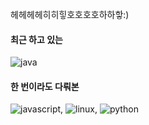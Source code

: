 헤헤헤헤히히힣호호호호하하핳:)



#### 최근 하고 있는 
![java](https://img.shields.io/badge/Java-007396?style=for-the-badge&logo=java&logoColor=white) 

#### 한 번이라도 다뤄본 
![javascript](https://img.shields.io/badge/JavaScript-F7DF1E?style=for-the-badge&logo=javascript&logoColor=black), ![linux](https://img.shields.io/badge/Linux-FCC624?style=for-the-badge&logo=linux&logoColor=black), ![python](https://img.shields.io/badge/Python-3776AB?style=for-the-badge&logo=python&logoColor=white) 



